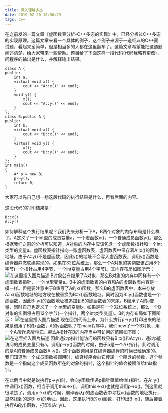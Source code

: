 ```yaml
---
title: 深入理解多态
date: 2019-02-20 16:50:29
tags: C++
---
```

在之前发的一篇文章《虚函数表分析-C++多态的实现》中，已经分析过C++多态的实现原理。这篇文章来看一个具体的例子，这个例子来源于一道经典的C++面试题，看起来蛮简单，但是相当多的人都在这里翻车了。这篇文章希望能把这道题阐述清楚，给大家带来一些帮助。题目给了下面这样一段代码(代码我略有更改)，问程序的输出是什么，并解释输出结果。
<!-- more --> 
```
class A {
public:
    int a;
    virtual void x() {
        cout << "A::x()" << endl;
    }
    void y() {
        x();
        cout << "A::y()" << endl;
    }
};
class B:public A {
public:
    int b;
    virtual void x() {
        cout << "B::x()" << endl;
    }
    virtual void y() {
        x();
        cout << "B::y()" << endl;
    }
};
int main()
{
    A* p = new B;
    p->y();
    return 0;
}
```
大家可以先自己想一想这段代码的执行结果是什么，再看后面的内容。

这段代码的打印结果是：
```
B::x()
A::y()
```

如何解释这个执行结果呢？我们先来分析一下A，B两个对象的内存布局是什么样子。A定义了一个int型的成员变量a，一个虚函数x()，一个普通成员函数y()。那么根据我们之前的分析可以知道，A对象的内存中应该包含一个虚函数指针和一个int类型的变量a。虚函数表指针指向一张虚函数表，虚函数表中保存着A::x()的函数地址。由于A::y()不是虚函数，因此y()的地址不会写入虚函数表，调用y()函数是编译器静态联编实现的。如果在32位系统上，那么一个A对象的实例应该占用8个字节(一个指针占用4字节，一个int变量占用4个字节)。其内存布局如图所示：
![在这里插入图片描述](https://mmbiz.qpic.cn/mmbiz_png/BVCCVel91csYPGf86qEaHJvT7l14P0I75KRAZVv0k1JBicmRRPq8teKKadY5MDdkEeRWician2h1G51NjbUaHvZHQ/640?wx_fmt=png&tp=webp&wxfrom=5&wx_lazy=1&wx_co=1)
B对象公有继承了A对象，那么B对象的内存中同样有一个虚函数表指针，一个int型变量a。B中的虚函数表的内容和A的虚函数表内容是一模一样。但是要注意由于B重写了A的x()函数，那么B的虚函数表中，本来存放A::x()函数地址的地方现在被替换为B::x()函数地址。同时因为B::y()函数也是一个虚函数，因此B::y()的函数地址被追加到B的虚函数表的末尾。B继承了A的a变量，同时自己也定义了一个int型的变量b。如果是在一个32位系统上，那么一个B对象的实例将占用12个字节(一个指针，两个int类型变量)。B的内存布局如下图所示：
 ![在这里插入图片描述](https://mmbiz.qpic.cn/mmbiz_png/BVCCVel91csYPGf86qEaHJvT7l14P0I7tib4Yu37rZ4U4kLwrP6G2XOibyegnibnx5MXWjSicb2bbO6lQyL4xl5UEQ/640?wx_fmt=png&tp=webp&wxfrom=5&wx_lazy=1&wx_co=1)
现在回到代码上来，为什么执行p->y()打印出来的结果是调用了B的x函数，A的y函数呢？在main程序中，我们new了一个B对象，用一个A*指针来指向它。那么A*指针在B的内存当中可访问的范围如下图：
 ![在这里插入图片描述](https://mmbiz.qpic.cn/mmbiz_png/BVCCVel91csYPGf86qEaHJvT7l14P0I7M2Ry1fZWRiaulluBrjpnbLokbhqwicXeSYYDSySxxupxxtJ88OgPUmkQ/640?wx_fmt=png&tp=webp&wxfrom=5&wx_lazy=1&wx_co=1)
因此通过p指针能访问的函数只有B::x()和A::y()，通过p能访问的成员变量只有a。调用p->y()函数的时候，由于p是一个A*指针，此时调用的是A的普通成员函数A::y()，这个函数调用是在编译器编译的时候已经确定的。我们知道当一个成员函数被调用时，编译程序会向它传递一个隐含的参数，这个参数是一个指向这个成员函数所在的对象的指针，这个指针的值会被赋值给this指针。

在此例当中就是说执行p->y()时，会向y函数传递p指针赋值给this指针。在A::y()中调用x()函数，相当于调用this->x()，调用this->x()也就是调用p->x()。到这里就很清楚了，调用p->x()的时候，编译器从p的虚函数表中寻找x()函数的地址执行，显然找到的是B::x()的地址。因此，这里执行B的x()函数，打印出B::x()，随后接着执行A的y()函数，打印出A::y()。 
